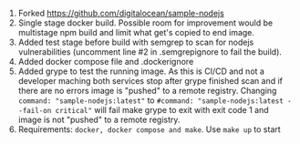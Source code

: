 1. Forked https://github.com/digitalocean/sample-nodejs
2. Single stage docker build. Possible room for improvement would be multistage npm build and limit what get's copied to end image.
3. Added test stage before build with semgrep to scan for nodejs vulnerabilities (uncomment line #2 in .semgrepignore to fail the build).
4. Added docker compose file and .dockerignore
5. Added grype to test the running image.
   As this is CI/CD and not a developer maching both services stop after grype finished scan and if there are no errors image is "pushed" to a remote registry.
   Changing `command: "sample-nodejs:latest"` to `#command: "sample-nodejs:latest --fail-on critical"` will fail make grype to exit with exit code 1 and image is not "pushed" to a remote registry.
6. Requirements: `docker, docker compose and make`. Use `make up` to start
